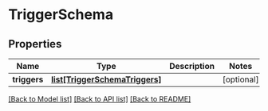# TriggerSchema

## Properties
Name | Type | Description | Notes
------------ | ------------- | ------------- | -------------
**triggers** | [**list[TriggerSchemaTriggers]**](TriggerSchemaTriggers.md) |  | [optional] 

[[Back to Model list]](../README.md#documentation-for-models) [[Back to API list]](../README.md#documentation-for-api-endpoints) [[Back to README]](../README.md)


